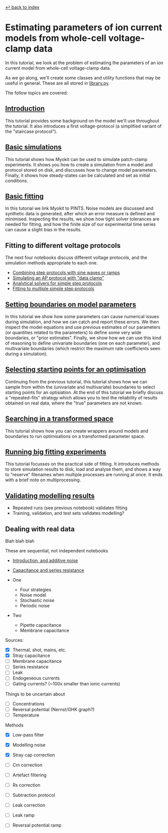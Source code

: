 [↩ back to index](../README.md)
# Estimating parameters of ion current models from whole-cell voltage-clamp data

In this tutorial, we look at the problem of estimating the parameters of an ion current model from whole-cell voltage-clamp data.

As we go along, we'll create some classes and utility functions that may be useful in general.
These are all stored in [library.py](./library.py).

The follow topics are covered:

## [Introduction](introduction.ipynb)

This tutorial provides some background on the model we'll use throughout the tutorial.
It also introduces a first voltage-protocol (a simplified variant of the "staircase protocol").

## [Basic simulations](basic-simulations.ipynb)

This tutorial shows how Myokit can be used to simulate patch-clamp experiments.
It shows you how to create a simulation from a model and protocol stored on disk, and discusses how to change model parameters.
Finally, it shows how steady-states can be calculated and set as initial conditions.

## [Basic fitting](basic-fitting.ipynb)

In this tutorial we link Myokit to PINTS.
Noise models are discussed and synthetic data is generated, after which an error measure is defined and minimised.
Inspecting the results, we show how tight solver tolerances are needed for fitting, and how the finite size of our experimental time series can cause a slight bias in the results.

## Fitting to different voltage protocols

The next four notebooks discuss different voltage protocols, and the simulation methods appropriate to each one.

- [Combining step protocols with sine waves or ramps](more-protocols-1-steps-and-ramps.ipynb)
- [Simulating an AP protocol with "data clamp"](more-protocols-2-data-clamp.ipynb)
- [Analytical solvers for simple step protocols](more-protocols-3-analytic-solvers.ipynb)
- [Fitting to multiple simple step protocols](more-protocols-4-multiple-protocols.ipynb)

## [Setting boundaries on model parameters](boundaries.ipynb)

In this tutorial we show how some parameters can cause numerical issues during simulation, and how we can catch and report these errors.
We then inspect the model equations and use previous estimates of our parameters (or quantities related to the parameters) to define some very wide boundaries, or "prior estimates".
Finally, we show how we can use this kind of reasoning to define univariate boundaries (one on each parameter), and multivariate boundaries (which restrict the maximum rate coefficients seen during a simulation).

## [Selecting starting points for an optimisation](starting-points.ipynb)

Continuing from the previous tutorial, this tutorial shows how we can sample from within the (univariate and multivariate) boundaries to select starting points for an optisiation.
At the end of this tutorial we briefly discuss a "repeated-fits" strategy which allows you to test the reliability of results obtained on real data, where the "true" parameters are not known.

## [Searching in a transformed space](transformations.ipynb)

This tutorial shows how you can create wrappers around models and boundaries to run optimisations on a transformed parameter space.

## [Running big fitting experiments](big-fitting.ipynb)

This tutorial focusses on the practical side of fitting.
It introduces methods to store simulation results to disk, load and analyse them, and shows a way to "reserve" filenames when multiple processes are running at once.
It ends with a brief note on multiprocessing.

## [Validating modelling results](validation.ipynb)

- Repeated runs (see previous notebook) validates fitting
- Training, validation, and test sets validates modelling?

## Dealing with real data

Blah blah blah

These are sequential, not independent notebooks

- [Introduction, and additive noise](real-data-1-noise.ipynb)
- [Capacitance and series resistance](real-data-2-capacitance-and-resistance.ipynb)

- One
  - Four strategies
  - Noise model
  - Stochastic noise
  - Periodic noise
- Two
  - Pipette capacitance
  - Membrane capacitance

Sources:
- [x] Thermal, shot, mains, etc.
- [x] Stray capacitance
- [ ] Membrane capacitance
- [ ] Series resistance
- [ ] Leak
- [ ] Endogeneous currents
- [ ] Gating currents? (~100x smaller than ionic currents)

Things to be uncertain about
- [ ] Concentrations
- [ ] Reversal potential (Nernst/GHK graph?)
- [ ] Temperature

Methods
- [x] Low-pass filter
- [x] Modelling noise
- [x] Stray cap correction
- [ ] Cm correction
- [ ] Artefact filtering
- [ ] Rs correction
- [ ] Subtraction protocol
- [ ] Leak correction
- [ ] Leak ramp
- [ ] Reversal potential ramp

